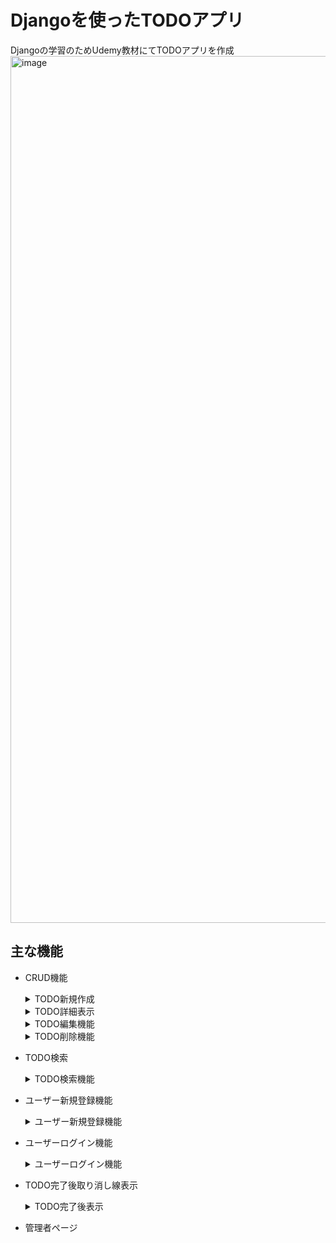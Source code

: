 # Djangoを使ったTODOアプリ　　
Djangoの学習のためUdemy教材にてTODOアプリを作成
<img width="1387" alt="image" src="https://github.com/Naru-hub/react-todo-app/assets/81672054/38e4bcf5-c554-468a-a27f-d559560bcb32">

## 主な機能
- CRUD機能
  <details><summary>TODO新規作成</summary>
    
  ### TODOを新規作成フォームにて作成することが可能
  <img width="822" alt="image" src="https://github.com/Naru-hub/react-todo-app/assets/81672054/abb063cc-8cce-4c4a-b945-c5406f4e4191">
  </details>
  <details><summary>TODO詳細表示</summary>

  ### TODOを詳細ページにて確認することが可能
  <img width="844" alt="image" src="https://github.com/Naru-hub/Django_todo/assets/81672054/5111362e-5135-4dee-a8cb-f93eaba6f295">
  </details>
  <details><summary>TODO編集機能</summary>

  ### TODOを編集フォームにて編集することが可能
  
 
  </details>
  <details><summary>TODO削除機能</summary>

  ### TODOを削除することが可能
  
 
  </details>

- TODO検索
  <details><summary>TODO検索機能</summary>

  ### TODOを検索することが可能
  
 
  </details>
- ユーザー新規登録機能
  <details><summary>ユーザー新規登録機能</summary>

  ### ユーザーを作成することが可能
  
 
  </details>
- ユーザーログイン機能
  <details><summary>ユーザーログイン機能</summary>

  ### 特定ユーザーでログインすることが可能
  
 
  </details>
- TODO完了後取り消し線表示
  <details><summary>TODO完了後表示</summary>

  ### TODO完了後は取り消し線と完了マークが表示される
  
 
  </details>
- 管理者ページ  

